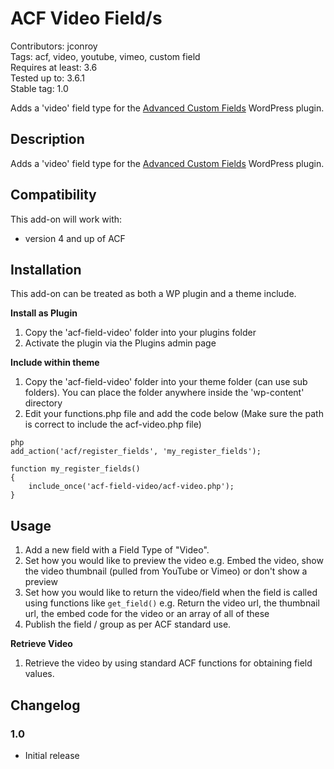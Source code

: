 # ACF Video Field/s #
Contributors: jconroy    
Tags: acf, video, youtube, vimeo, custom field   
Requires at least: 3.6  
Tested up to: 3.6.1  
Stable tag: 1.0

Adds a 'video' field type for the [Advanced Custom Fields](http://wordpress.org/extend/plugins/advanced-custom-fields/) WordPress plugin.

## Description ##

Adds a 'video' field type for the [Advanced Custom Fields](http://wordpress.org/extend/plugins/advanced-custom-fields/) WordPress plugin.

## Compatibility ##

This add-on will work with:

* version 4 and up of ACF

## Installation ##

This add-on can be treated as both a WP plugin and a theme include.

**Install as Plugin**

1. Copy the 'acf-field-video' folder into your plugins folder
2. Activate the plugin via the Plugins admin page

**Include within theme**

1.	Copy the 'acf-field-video' folder into your theme folder (can use sub folders). You can place the folder anywhere inside the 'wp-content' directory
2.	Edit your functions.php file and add the code below (Make sure the path is correct to include the acf-video.php file)

```
php
add_action('acf/register_fields', 'my_register_fields');

function my_register_fields()
{
	include_once('acf-field-video/acf-video.php');
}
```

## Usage ##

1. Add a new field with a Field Type of "Video".
2. Set how you would like to preview the video e.g. Embed the video, show the video thumbnail (pulled from YouTube or Vimeo) or don't show a preview
3. Set how you would like to return the video/field when the field is called using functions like ```get_field()```  e.g. Return the video url, the thumbnail url, the embed code for the video or an array of all of these 
4. Publish the field / group as per ACF standard use.

**Retrieve Video**

1. Retrieve the video by using standard ACF functions for obtaining field values.


## Changelog ##

### 1.0 ###
* Initial release